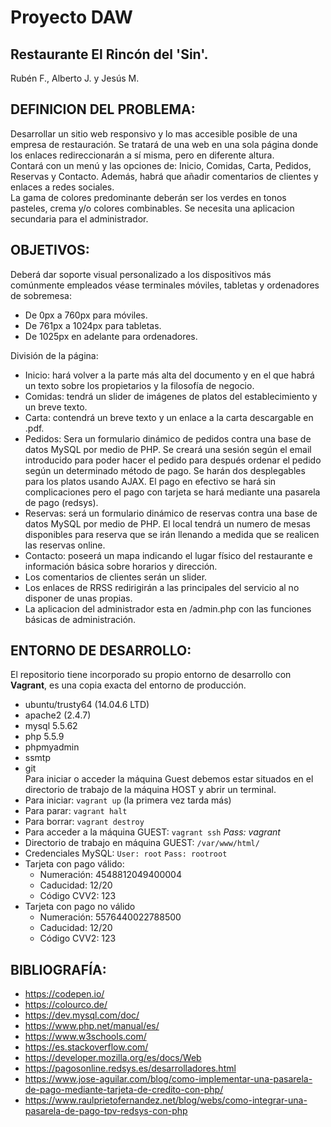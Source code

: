 # Proyecto DAW
**Restaurante El Rincón del 'Sin'.**
---

Rubén F., Alberto J. y Jesús M.

**DEFINICION DEL PROBLEMA:** <br />
---
Desarrollar un sitio web responsivo y lo mas accesible posible de una empresa de restauración. Se tratará de una web en una sola página donde los enlaces redireccionarán a sí misma, pero en diferente altura. <br />
Contará con un menú y las opciones de: Inicio, Comidas, Carta, Pedidos, Reservas y Contacto. Además, habrá que añadir comentarios de clientes y enlaces a redes sociales.<br />
La gama de colores predominante deberán ser los verdes en tonos pasteles, crema y/o colores combinables.
Se necesita una aplicacion secundaria para el administrador.

**OBJETIVOS:** <br />
---
Deberá dar soporte visual personalizado a los dispositivos más comúnmente empleados véase terminales móviles, tabletas y ordenadores de sobremesa:
- De 0px a 760px para móviles.
- De 761px a 1024px para tabletas.
- De 1025px en adelante para ordenadores.<br />

División de la página:
- Inicio: hará volver a la parte más alta del documento y en el que habrá un texto sobre los propietarios y la filosofía de negocio.
- Comidas: tendrá un slider de imágenes de platos del establecimiento y un breve texto.
- Carta: contendrá un breve texto y un enlace a la carta descargable en .pdf.
- Pedidos: Sera un formulario dinámico de pedidos contra una base de datos MySQL por medio de PHP. Se creará una sesión según el email introducido para poder hacer el pedido para después ordenar el pedido según un determinado método de pago. Se harán dos desplegables para los platos usando AJAX. El pago en efectivo se hará sin complicaciones pero el pago con tarjeta se hará mediante una pasarela de pago (redsys).
- Reservas: será un formulario dinámico de reservas contra una base de datos MySQL por medio de PHP. El local tendrá un numero de mesas disponibles para reserva que se irán llenando a medida que se realicen las reservas online.
- Contacto: poseerá un mapa indicando el lugar físico del restaurante e información básica sobre horarios y dirección.
- Los comentarios de clientes serán un slider.
- Los enlaces de RRSS redirigirán a las principales del servicio al no disponer de unas propias.
- La aplicacion del administrador esta en /admin.php con las funciones básicas de administración.

**ENTORNO DE DESARROLLO:**<br />
---
El repositorio tiene incorporado su propio entorno de desarrollo con **Vagrant**, es una copia exacta del entorno de producción.
- ubuntu/trusty64 (14.04.6 LTD)
- apache2 (2.4.7)
- mysql 5.5.62
- php 5.5.9
- phpmyadmin
- ssmtp
- git<br />
Para iniciar o acceder la máquina Guest debemos estar situados en el directorio de trabajo de la máquina HOST y abrir un terminal.<br />
- Para iniciar: `vagrant up` (la primera vez tarda más)<br />
- Para parar: `vagrant halt` 
- Para borrar: `vagrant destroy` 
- Para acceder a la máquina GUEST: `vagrant ssh` _Pass: vagrant_
- Directorio de trabajo en máquina GUEST: `/var/www/html/`
- Credenciales MySQL: `User: root` `Pass: rootroot`
- Tarjeta con pago válido:
  - Numeración: 4548812049400004
  - Caducidad: 12/20
  - Código CVV2: 123
- Tarjeta con pago no válido
  - Numeración: 5576440022788500
  - Caducidad: 12/20
  - Código CVV2: 123

**BIBLIOGRAFÍA:**
---
- https://codepen.io/
- https://colourco.de/
- https://dev.mysql.com/doc/
- https://www.php.net/manual/es/
- https://www.w3schools.com/
- https://es.stackoverflow.com/
- https://developer.mozilla.org/es/docs/Web
- https://pagosonline.redsys.es/desarrolladores.html
- https://www.jose-aguilar.com/blog/como-implementar-una-pasarela-de-pago-mediante-tarjeta-de-credito-con-php/
- https://www.raulprietofernandez.net/blog/webs/como-integrar-una-pasarela-de-pago-tpv-redsys-con-php

